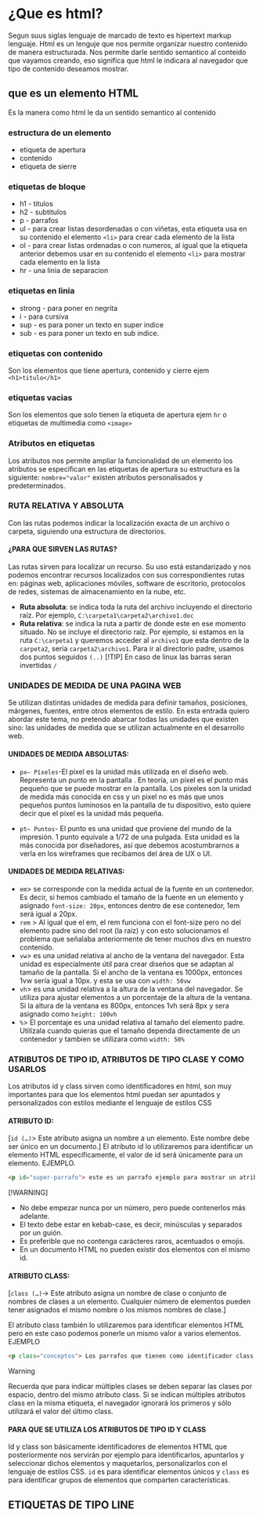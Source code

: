 # ¿Que es html?
Segun suus siglas lenguaje de marcado de texto es hipertext markup lenguaje.
Html es un lenguje que nos permite organizar nuestro contenido de manera estructurada.
Nos permite darle sentido semantico al conteido que vayamos creando, eso significa que html le indicara al navegador que tipo de contenido deseamos mostrar.
## que es un elemento HTML
Es la manera como html le da un sentido semantico al contenido
### estructura de un elemento
- etiqueta de apertura
- contenido
- etiqueta de sierre
### etiquetas de bloque 
- h1 - titulos
- h2 - subtitulos
- p - parrafos
- ul - para crear listas desordenadas o con viñetas, esta etiqueta usa en su contenido el elemento `<li>` para crear cada elemento de la lista
- ol - para crear listas ordenadas o con numeros, al igual que la etiqueta anterior debemos usar en su contenido el elemento `<li>` para mostrar cada elemento en la lista
- hr - una linia de separacion
### etiquetas en linia
- strong - para poner en negrita
- i - para cursiva
- sup - es para poner un texto en super indice
- sub - es para poner un texto en sub indice.

### etiquetas con contenido
Son los elementos que tiene apertura, contenido y cierre ejem `<h1>titulo</h1>`
### etiquetas vacias
Son los elementos que solo tienen la etiqueta de apertura ejem `hr` o etiquetas de multimedia como `<image>`
### Atributos en etiquetas
Los atributos nos permite ampliar la funcionalidad de un elemento los atributos se especifican en las etiquetas de apertura su estructura es la siguiente: `nombre="valor"`
existen atributos personalisados y predeterminados.
### RUTA RELATIVA Y ABSOLUTA
Con las rutas podemos indicar la localización exacta de un archivo o carpeta, siguiendo una estructura de directorios.
#### ¿PARA QUE SIRVEN LAS RUTAS?
Las rutas sirven para localizar un recurso. Su uso está estandarizado y nos podemos encontrar recursos localizados con sus correspondientes rutas en: páginas web, aplicaciones móviles, software de escritorio, protocolos de redes, sistemas de almacenamiento en la nube, etc.
- **Ruta absoluta**: se indica toda la ruta del archivo incluyendo el directorio raíz. Por ejemplo, `C:\carpeta1\carpeta2\archivo1.doc`
- **Ruta relativa**: se indica la ruta a partir de donde este en ese momento situado. No se incluye el directorio raíz. Por ejemplo, si estamos en la ruta `C:\carpeta1` y queremos acceder al `archivo1` que esta dentro de la `carpeta2`, seria `carpeta2\archivo1`. Para ir al directorio padre, usamos dos puntos seguidos `(..)`
[!TIP]
En caso de linux las barras seran invertidas `/`
### UNIDADES DE MEDIDA DE UNA PAGINA WEB
Se utilizan distintas unidades de medida para definir tamaños, posiciones, márgenes, fuentes, entre otros elementos de estilo.
En esta entrada quiero abordar este tema, no pretendo abarcar todas las unidades que existen sino: las unidades de medida que se utilizan actualmente en el desarrollo web.
#### UNIDADES DE MEDIDA ABSOLUTAS:
- `px– Píxeles`-El píxel es la unidad más utilizada en el diseño web. Representa un punto en la pantalla . En teoría, un píxel es el punto más pequeño que se puede mostrar en la pantalla. Los pixeles son la unidad de medida más conocida en css y un pixel no es más que unos pequeños puntos luminosos en la pantalla de tu dispositivo, esto quiere decir que el pixel es la unidad más pequeña.

-  `pt– Puntos`- El punto es una unidad que proviene del mundo de la impresión. 1 punto equivale a 1/72 de una pulgada. Esta unidad es la más conocida por diseñadores, así que debemos acostumbrarnos a verla en los wireframes que recibamos del área de UX o UI.
#### UNIDADES DE MEDIDA RELATIVAS:
- `em`> se corresponde con la medida actual de la fuente en un contenedor. Es decir, si hemos cambiado el tamaño de la fuente en un elemento y asignado `font-size: 20px`, entonces dentro de ese contenedor, 1em será igual a 20px.
- `rem` > Al igual que el em, el rem funciona con el font-size pero no del elemento padre sino del root (la raíz) y con esto solucionamos el problema que señalaba anteriormente de tener muchos divs en nuestro contenido.
- `vw`> es una unidad relativa al ancho de la ventana del navegador. Esta unidad es especialmente útil para crear diseños que se adaptan al tamaño de la pantalla. Si el ancho de la ventana es 1000px, entonces 1vw sería igual a 10px. y esta se usa con `width: 50vw`
- `vh`> es una unidad relativa a la altura de la ventana del navegador. Se utiliza para ajustar elementos a un porcentaje de la altura de la ventana. Si la altura de la ventana es 800px, entonces 1vh será 8px y sera asignado como `height: 100vh`
- `%`> El porcentaje es una unidad relativa al tamaño del elemento padre. Utilízala cuando quieras que el tamaño dependa directamente de un contenedor y tambien se utilizara como `width: 50%`
### ATRIBUTOS DE TIPO ID, ATRIBUTOS DE TIPO CLASE Y COMO USARLOS
Los atributos id y class sirven como identificadores en html, son muy importantes para que los elementos html puedan ser apuntados y personalizados con estilos mediante el lenguaje de estilos CSS
#### ATRIBUTO ID:
[`id (…)`> Este atributo asigna un nombre a un elemento. Este nombre debe ser único en un documento.]
El atributo id lo utilizaremos para identificar un elemento HTML específicamente, el valor de id será únicamente para un elemento.
EJEMPLO.
```html
<p id="super-parrafo"> este es un parrafo ejemplo para mostrar un atributo de identificacion unico </p>
```
[!WARNING]
- No debe empezar nunca por un número, pero puede contenerlos más adelante.
- El texto debe estar en kebab-case, es decir, minúsculas y separados por un guión.
- Es preferible que no contenga carácteres raros, acentuados o emojis.
- En un documento HTML no pueden existir dos elementos con el mismo id.
#### ATRIBUTO CLASS:
[`class (…)`-> Este atributo asigna un nombre de clase o conjunto de nombres de clases a un elemento. Cualquier número de elementos pueden tener asignados el mismo nombre o los mismos nombres de clase.]

El atributo class también lo utilizaremos para identificar elementos HTML pero en este caso podemos ponerle un mismo valor a varios elementos.
 EJEMPLO
```html
<p class="conceptos"> Los parrafos que tienen como identificador class seran destacados en color especial <p/>
```
>[!WARNING]
>Recuerda que para indicar múltiples clases se deben separar las clases por espacio, dentro del mismo atributo class. Si se indican múltiples atributos class en la misma etiqueta, el navegador ignorará los primeros y sólo utilizará el valor del último class.
#### PARA QUE SE UTILIZA LOS ATRIBUTOS DE TIPO ID Y CLASS
Id y class son básicamente identificadores de elementos HTML que posteriormente nos servirán por ejemplo para identificarlos, apuntarlos y seleccionar dichos elementos y maquetarlos, personalizarlos con el lenguaje de estilos CSS.
`id` es para identificar elementos únicos y `class` es para identificar grupos de elementos que comparten características.

## ETIQUETAS DE TIPO LINE